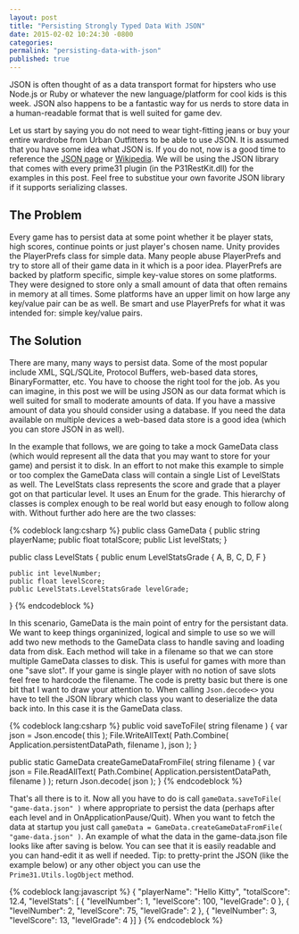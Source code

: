 ```yaml
---
layout: post
title: "Persisting Strongly Typed Data With JSON"
date: 2015-02-02 10:24:30 -0800
categories:
permalink: "persisting-data-with-json"
published: true
---
```



JSON is often thought of as a data transport format for hipsters who use Node.js or Ruby or whatever the new language/platform for cool kids is this week. JSON also happens to be a fantastic way for us nerds to store data in a human-readable format that is well suited for game dev.

<!-- more -->

Let us start by saying you do not need to wear tight-fitting jeans or buy your entire wardrobe from Urban Outfitters to be able to use JSON. It is assumed that you have some idea what JSON is. If you do not, now is a good time to reference the [JSON page](http://www.json.org/) or [Wikipedia](http://en.wikipedia.org/wiki/JSON). We will be using the JSON library that comes with every prime31 plugin (in the P31RestKit.dll) for the examples in this post. Feel free to substitue your own favorite JSON library if it supports serializing classes.


## The Problem

Every game has to persist data at some point whether it be player stats, high scores, continue points or just player's chosen name. Unity provides the PlayerPrefs class for simple data. Many people abuse PlayerPrefs and try to store all of their game data in it which is a poor idea. PlayerPrefs are backed by platform specific, simple key-value stores on some platforms. They were designed to store only a small amount of data that often remains in memory at all times. Some platforms have an upper limit on how large any key/value pair can be as well. Be smart and use PlayerPrefs for what it was intended for: simple key/value pairs.


## The Solution

There are many, many ways to persist data. Some of the most popular include XML, SQL/SQLite, Protocol Buffers, web-based data stores, BinaryFormatter, etc. You have to choose the right tool for the job. As you can imagine, in this post we will be using JSON as our data format which is well suited for small to moderate amounts of data. If you have a massive amount of data you should consider using a database. If you need the data available on multiple devices a web-based data store is a good idea (which you can store JSON in as well).


In the example that follows, we are going to take a mock GameData class (which would represent all the data that you may want to store for your game) and persist it to disk. In an effort to not make this example to simple or too complex the GameData class will contain a single List of LevelStats as well. The LevelStats class represents the score and grade that a player got on that particular level. It uses an Enum for the grade. This hierarchy of classes is complex enough to be real world but easy enough to follow along with. Without further ado here are the two classes:


{% codeblock lang:csharp %}
public class GameData
{
	public string playerName;
	public float totalScore;
	public List<LevelStats> levelStats;
}

public class LevelStats
{
	public enum LevelStatsGrade
	{
		A,
		B,
		C,
		D,
		F
	}

	public int levelNumber;
	public float levelScore;
	public LevelStats.LevelStatsGrade levelGrade;
}
{% endcodeblock %}


In this scenario, GameData is the main point of entry for the persistant data. We want to keep things organinized, logical and simple to use so we will add two new methods to the GameData class to handle saving and loading data from disk. Each method will take in a filename so that we can store multiple GameData classes to disk. This is useful for games with more than one "save slot". If your game is single player with no notion of save slots feel free to hardcode the filename. The code is pretty basic but there is one bit that I want to draw your attention to. When calling `Json.decode<>` you have to tell the JSON library which class you want to deserialize the data back into. In this case it is the GameData class.


{% codeblock lang:csharp %}
public void saveToFile( string filename )
{
	var json = Json.encode( this );
	File.WriteAllText( Path.Combine( Application.persistentDataPath, filename ), json );
}

public static GameData createGameDataFromFile( string filename )
{
	var json = File.ReadAllText( Path.Combine( Application.persistentDataPath, filename ) );
	return Json.decode<GameData>( json );
}
{% endcodeblock %}


That's all there is to it. Now all you have to do is call `gameData.saveToFile( "game-data.json" )` where appropriate to persist the data (perhaps after each level and in OnApplicationPause/Quit). When you want to fetch the data at startup you just call `gameData = GameData.createGameDataFromFile( "game-data.json" )`. An example of what the data in the game-data.json file looks like after saving is below. You can see that it is easily readable and you can hand-edit it as well if needed. Tip: to pretty-print the JSON (like the example below) or any other object you can use the `Prime31.Utils.logObject` method.

{% codeblock lang:javascript %}
{
	"playerName": "Hello Kitty",
	"totalScore": 12.4,
	"levelStats": [
		{
			"levelNumber": 1,
			"levelScore": 100,
			"levelGrade": 0
		},
		{
			"levelNumber": 2,
			"levelScore": 75,
			"levelGrade": 2
		},
		{
			"levelNumber": 3,
			"levelScore": 13,
			"levelGrade": 4
		}]
}
{% endcodeblock %}
